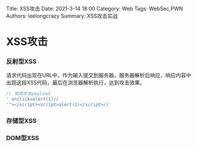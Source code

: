 Title: XSS攻击
Date: 2021-3-14 18:00
Category: Web
Tags: WebSec,PWN
Authors: leelongcrazy
Summary: XSS攻击实战

# XSS攻击

### 反射型XSS

请求代码出现在URL中，作为输入提交到服务器，服务器解析后响应，响应内容中出现这段XSS代码，最后在浏览器解析执行，达到攻击效果。

``` js 
// 常用攻击payload
' onclick=alert(1)//
'"></script><script>alert(1)</script>//
```

### 存储型XSS



### DOM型XSS



